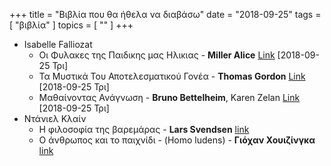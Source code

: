 +++
title = "Βιβλία που θα ήθελα να διαβάσω"
date = "2018-09-25"
tags = [ "βιβλία" ]
topics = [ "" ]
+++

-   Isabelle Falliozat
    -   Οι Φυλακες της Παιδικης μας Ηλικιας - **Miller Alice** [Link](//Www.Politeianet.Gr/Books/9789602831373-Miller-Alice-Roes-Oi-Fulakes-Tis-Paidikis-Mas-Ilikias-202359) <span class="timestamp-wrapper"><span class="timestamp">[2018-09-25 Τρι]</span></span>
    -   Τα Μυστικά Του Αποτελεσματικού Γονέα - **Thomas Gordon** [Link](//Www.Skroutz.Gr/Books/10114760.Ta-Mystika-Tou-Apotelesmatikou-Gonea.Html) <span class="timestamp-wrapper"><span class="timestamp">[2018-09-25 Τρι]</span></span>
    -   Μαθαίνοντας Ανάγνωση - **Bruno Bettelheim**, Karen Zelan [Link](//Www.Skroutz.Gr/Books/137229.Mathainontas-Anagnosi.Html) <span class="timestamp-wrapper"><span class="timestamp">[2018-09-25 Τρι]</span></span>
-   Ντάνιελ Κλαίν
    -   Η φιλοσοφία της βαρεμάρας - **Lars Svendsen** [link](http://www.biblionet.gr/book/103049/Svendsen,_Lars/%CE%97_%CF%86%CE%B9%CE%BB%CE%BF%CF%83%CE%BF%CF%86%CE%AF%CE%B1_%CF%84%CE%B7%CF%82_%CE%B2%CE%B1%CF%81%CE%B5%CE%BC%CE%AC%CF%81%CE%B1%CF%82)
    -   Ο άνθρωπος και το παιχνίδι - (Homo ludens) - **Γιόχαν Χουιζίνγκα** [link](https://www.protoporia.gr/o-anthropos-kai-to-paichnidi-homo-ludens-metacheirismeno-p-412128.html)
